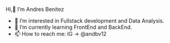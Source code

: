 Hi,👋 I’m Andres Benitez
- 👀 I’m interested in Fullstack development and Data Analysis.
- 🌱 I’m currently learning FrontEnd and BackEnd.
- 📫 How to reach me: IG -> @andbv12

<!---
andresbenitez12/andresbenitez12 is a ✨ special ✨ repository because its `README.md` (this file) appears on your GitHub profile.
You can click the Preview link to take a look at your changes.
--->
